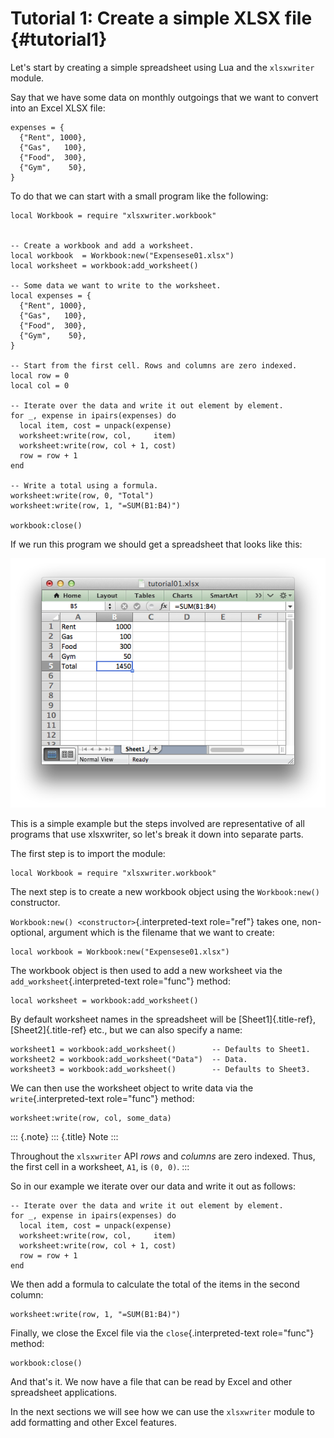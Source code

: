 Tutorial 1: Create a simple XLSX file {#tutorial1}
=====================================

Let\'s start by creating a simple spreadsheet using Lua and the
`xlsxwriter` module.

Say that we have some data on monthly outgoings that we want to convert
into an Excel XLSX file:

    expenses = {
      {"Rent", 1000},
      {"Gas",   100},
      {"Food",  300},
      {"Gym",    50},
    }

To do that we can start with a small program like the following:

``` {.lua}
local Workbook = require "xlsxwriter.workbook"


-- Create a workbook and add a worksheet.
local workbook  = Workbook:new("Expensese01.xlsx")
local worksheet = workbook:add_worksheet()

-- Some data we want to write to the worksheet.
local expenses = {
  {"Rent", 1000},
  {"Gas",   100},
  {"Food",  300},
  {"Gym",    50},
}

-- Start from the first cell. Rows and columns are zero indexed.
local row = 0
local col = 0

-- Iterate over the data and write it out element by element.
for _, expense in ipairs(expenses) do
  local item, cost = unpack(expense)
  worksheet:write(row, col,     item)
  worksheet:write(row, col + 1, cost)
  row = row + 1
end

-- Write a total using a formula.
worksheet:write(row, 0, "Total")
worksheet:write(row, 1, "=SUM(B1:B4)")

workbook:close()
```

If we run this program we should get a spreadsheet that looks like this:

![](_images/tutorial01.png)

This is a simple example but the steps involved are representative of
all programs that use xlsxwriter, so let\'s break it down into separate
parts.

The first step is to import the module:

    local Workbook = require "xlsxwriter.workbook"

The next step is to create a new workbook object using the
`Workbook:new()` constructor.

`Workbook:new() <constructor>`{.interpreted-text role="ref"} takes one,
non-optional, argument which is the filename that we want to create:

    local workbook = Workbook:new("Expensese01.xlsx")

The workbook object is then used to add a new worksheet via the
`add_worksheet`{.interpreted-text role="func"} method:

    local worksheet = workbook:add_worksheet()

By default worksheet names in the spreadsheet will be
[Sheet1]{.title-ref}, [Sheet2]{.title-ref} etc., but we can also specify
a name:

    worksheet1 = workbook:add_worksheet()        -- Defaults to Sheet1.
    worksheet2 = workbook:add_worksheet("Data")  -- Data.
    worksheet3 = workbook:add_worksheet()        -- Defaults to Sheet3.

We can then use the worksheet object to write data via the
`write`{.interpreted-text role="func"} method:

    worksheet:write(row, col, some_data)

::: {.note}
::: {.title}
Note
:::

Throughout the `xlsxwriter` API *rows* and *columns* are zero indexed.
Thus, the first cell in a worksheet, `A1`, is `(0, 0)`.
:::

So in our example we iterate over our data and write it out as follows:

    -- Iterate over the data and write it out element by element.
    for _, expense in ipairs(expenses) do
      local item, cost = unpack(expense)
      worksheet:write(row, col,     item)
      worksheet:write(row, col + 1, cost)
      row = row + 1
    end

We then add a formula to calculate the total of the items in the second
column:

    worksheet:write(row, 1, "=SUM(B1:B4)")

Finally, we close the Excel file via the `close`{.interpreted-text
role="func"} method:

    workbook:close()

And that\'s it. We now have a file that can be read by Excel and other
spreadsheet applications.

In the next sections we will see how we can use the `xlsxwriter` module
to add formatting and other Excel features.
